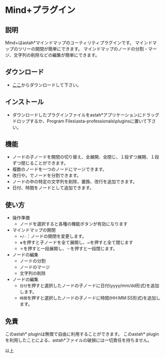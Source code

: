 # Mind+プラグイン

## 説明
Mind+はastah*マインドマップのユーティリティプラグインです。
マインドマップのツリーの開閉が簡単にできます。
マインドマップのノードの分割・マージ、文字列の削除などの編集が簡単にできます。

## ダウンロード
- [ここ](https://github.com/snytng/mindplus/releases/download/V0.1/mindplus-0.1.jar)からダウンロードして下さい。

## インストール
- ダウンロードしたプラグインファイルをastah*アプリケーションにドラッグドロップするか、Program Files\asta-professionals\pluginsに置いて下さい。

## 機能
- ノードの子ノードを開閉の切り替え、全展開、全閉じ、１段ずつ展開、１段ずつ閉じることができます。
- 複数のノードを一つのノードにマージできます。
- 改行や。でノードを分割できます。
- ノードの中の特定の文字列を削除、置換、改行を追加できます。
- 日付、時間をノードとして追加できます。

## 使い方
- 操作準備
    - ノードを選択すると各種の機能ボタンが有効になります
- マインドマップの開閉
    - `+/-`：ノードの開閉を変更します。
    - `➕`を押すと子ノードを全て展開し、`➖`を押すと全て閉じます
    - `＋`を押すと一段展開し、`－`を押すと一段閉じます。
- ノードの編集
    - ノードの分割
    - ノードのマージ
    - 文字列の削除
- ノードの編集
    - `日付`を押すと選択したノードの子ノードに日付(yyyy/mm/dd形式)を追加します。
    - `時間`を押すと選択したノードの子ノードに時間(HH:MM:SS形式)を追加します。

## 免責
このastah* pluginは無償で自由に利用することができます。
このastah* pluginを利用したことによる、astah*ファイルの破損には一切責任を持ちません。

以上
